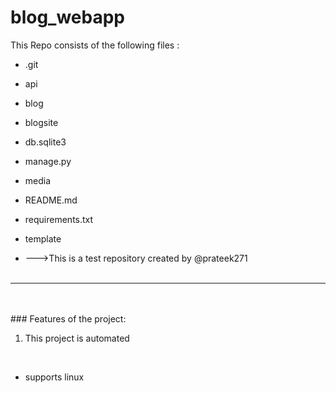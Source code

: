 # blog_webapp
This Repo consists of the following files :
- .git
- api
- blog
- blogsite
- db.sqlite3
- manage.py
- media
- README.md
- requirements.txt
- template




- --->This is a test repository created by @prateek271
<br><br>
---
<br><br>###	Features of the project:
<br>
1. This project is automated
<br>


- supports linux